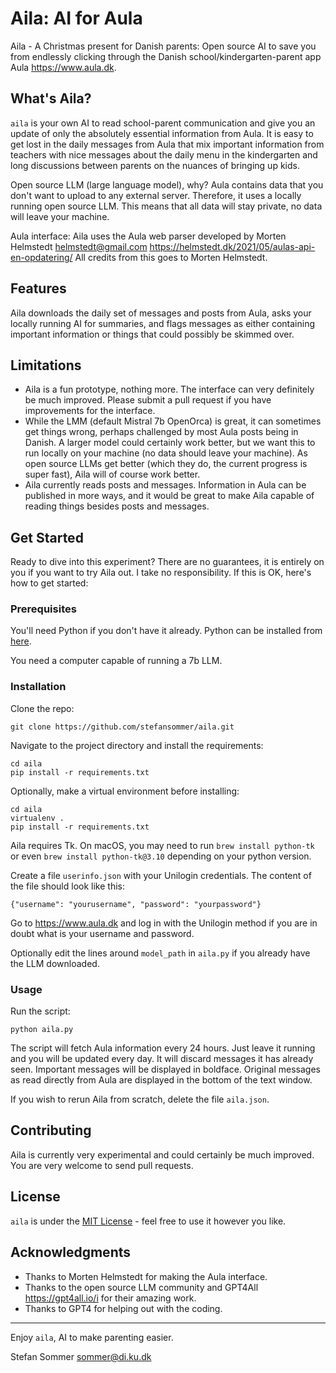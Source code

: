 # Aila: AI for Aula

Aila - A Christmas present for Danish parents: Open source AI to save you from endlessly clicking through the Danish school/kindergarten-parent app Aula https://www.aula.dk.

## What's Aila?

`aila` is your own AI to read school-parent communication and give you an update of only the absolutely essential information from Aula. It is easy to get lost in the daily messages from Aula that mix important information from teachers with nice messages about the daily menu in the kindergarten and long discussions between parents on the nuances of bringing up kids.

Open source LLM (large language model), why? Aula contains data that you don't want to upload to any external server. Therefore, it uses a locally running open source LLM. This means that all data will stay private, no data will leave your machine. 

Aula interface: Aila uses the Aula web parser developed by Morten Helmstedt <helmstedt@gmail.com> https://helmstedt.dk/2021/05/aulas-api-en-opdatering/ All credits from this goes to Morten Helmstedt.

## Features
Aila downloads the daily set of messages and posts from Aula, asks your locally running AI for summaries, and flags messages as either containing important information or things that could possibly be skimmed over.

## Limitations
- Aila is a fun prototype, nothing more. The interface can very definitely be much improved. Please submit a pull request if you have improvements for the interface.
- While the LMM (default Mistral 7b OpenOrca) is great, it can sometimes get things wrong, perhaps challenged by most Aula posts being in Danish. A larger model could certainly work better, but we want this to run locally on your machine (no data should leave your machine). As open source LLMs get better (which they do, the current progress is super fast), Aila will of course work better.
- Aila currently reads posts and messages. Information in Aula can be published in more ways, and it would be great to make Aila capable of reading things besides posts and messages.

## Get Started

Ready to dive into this experiment? There are no guarantees, it is entirely on you if you want to try Aila out. I take no responsibility. If this is OK, here's how to get started:

### Prerequisites

You'll need Python if you don't have it already. Python can be installed from [here](https://www.python.org/downloads/).

You need a computer capable of running a 7b LLM.

### Installation

Clone the repo:

```
git clone https://github.com/stefansommer/aila.git
```

Navigate to the project directory and install the requirements:

```
cd aila
pip install -r requirements.txt
```

Optionally, make a virtual environment before installing:

```
cd aila
virtualenv .
pip install -r requirements.txt
```

Aila requires Tk. On macOS, you may need to run `brew install python-tk` or even `brew install python-tk@3.10` depending on your python version.

Create a file `userinfo.json` with your Unilogin credentials. The content of the file should look like this:

`{"username": "yourusername", "password": "yourpassword"}`

Go to https://www.aula.dk and log in with the Unilogin method if you are in doubt what is your username and password.

Optionally edit the lines around `model_path` in `aila.py` if you already have the LLM downloaded.

### Usage

Run the script:

`python aila.py`

The script will fetch Aula information every 24 hours. Just leave it running and you will be updated every day. It will discard messages it has already seen. Important messages will be displayed in boldface. Original messages as read directly from Aula are displayed in the bottom of the text window.

If you wish to rerun Aila from scratch, delete the file `aila.json`.

## Contributing

Aila is currently very experimental and could certainly be much improved. You are very welcome to send pull requests.

## License

`aila` is under the [MIT License](LICENSE.md) - feel free to use it however you like.

## Acknowledgments

- Thanks to Morten Helmstedt for making the Aula interface.
- Thanks to the open source LLM community and GPT4All https://gpt4all.io/i for their amazing work.
- Thanks to GPT4 for helping out with the coding.

---

Enjoy `aila`, AI to make parenting easier.

Stefan Sommer <sommer@di.ku.dk>
